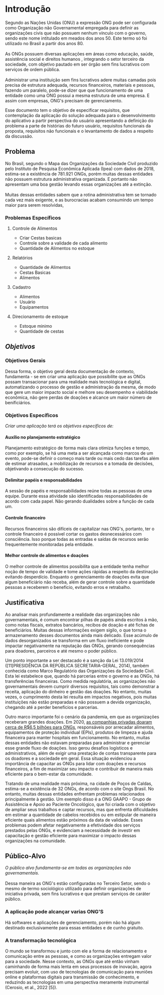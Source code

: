 # **Introdução**

 Segundo as Nações Unidas (ONU) a expressão ONG pode ser configurada como Organização não Governamental empregada para definir as organizações civis que não possuem nenhum vínculo com o governo, sendo este nome intitulado em meados dos anos 50. Este termo só foi utilizado no Brasil a partir dos anos 80.
<br>  
 As ONGs possuem diversas aplicações em áreas como educação, saúde, assistência social e direitos humanos , integrando o setor terceiro da sociedade,   com objetivo pautado em ser  órgão sem fins lucrativos com serviços de ordem pública. <br>  
 Administrar uma instituição sem fins lucrativos adere muitas camadas pois precisa de estrutura adequada, recursos financeiros, materiais e pessoas, fazendo um paralelo, pode-se dizer que que funcionamento de uma entidade   como uma ONG possui a mesma estrutura de uma empresa. E assim com empresas, ONG's precisam de gerenciamento.

Esse documento tem o objetivo de especificar requisitos, que contemplação da aplicação do solução adequada para o desenvolvimento do aplicativo a partir perspectiva do  usuário apresentando a definição do problema a parte de histórias do futuro usuário, requisitos funcionais da proposta, requisitos não funcionais e  o levantamento de dados a respeito da discussão.

## **Problema**

No Brasil, segundo o Mapa das Organizações da Sociedade Civil produzido pelo Instituto de Pesquisa Econômica Aplicada (Ipea) com dados de 2018, estima-se a existência de 781.921 ONGs, porém muitas dessas entidades não possuem estrutura administrativa organizada. E portanto não apresentam uma boa gestão levando essas organizações até a extinção.
<br>  
Muitas dessas entidades  sabem que a rotina administrativa tem se tornado cada vez mais exigente, e as burocracias acabam consumindo um tempo maior para serem resolvidas,

### **Problemas Específicos**

1. Controle de Alimentos
    - Criar Cestas basicas
    - Controle sobre a validade de cada alimento
    - Quantidade de Alimentos no estoque

2. Relatórios
    - Quantidade de Alimentos
    - Cestas Basicas
    - Alimentos

3. Cadastro
    - Alimentos
    - Usuário
    - Equipamentos

4. Direcionamento de estoque
    - Estoque minimo
    - Quantidade de cestas

## ***Objetivos***

### **Objetivos Gerais**

Dessa forma, o objetivo geral desta documentação de contexto, fundamenta - se  em criar uma aplicação que possibilite que as ONGs possam transacionar para uma realidade mais tecnológica e digital, automatizando o processo de gestão e administração da mesma, de modo que gere um maior impacto social e melhore seu desempenho e viabilidade econômica, não gere perdas de doações e alcance um maior número de benificiários.
<br>

### **Objetivos Específicos**

*Criar uma aplicação terá os objetivos específicos de:*

#### Auxílio no planejamento estratégico

Planejamento estratégico de forma mais clara otimiza funções e tempo, como por exemplo, se há uma meta a ser alcançada como marcos de um evento, pode-se definir o começo mais tarde ou mais cedo das tarefas  além de estimar atrasados, a mobilização de recursos e a tomada de decisões,  objetivando a consecução do sucesso.

#### Delimitar papéis e responsabilidades

A sessão de papéis e responsabilidades reúne todas as pessoas de uma equipe. Durante essa atividade são identificadas responsabilidades de acordo com cada papel. Não gerando dualidades sobre a função de cada um.

#### Controle financeiro

Recursos financeiros são difíceis de capitalizar nas ONG's, portanto,  ter o controle financeiro é possível cortar os gastos desnecessários com consciência. Isso porque todas as entradas e saídas de recursos serão frequentemente monitoradas pela entidade.

#### Melhor controle de alimentos e doações

O melhor controle de alimentos possibilita que a entidade tenha melhor noção de tempo de validade e tome ações rápidas a respeito da destinação evitando desperdício. Enquanto o gerenciamento de doações evita que algum beneficiário não receba, além de gerar controle sobre a quantidade pessoas a receberem o beneficio, evitando erros e retrabalho.

## Justificativa

Ao analisar mais profundamente a realidade das organizações não governamentais, é comum encontrar pilhas de papéis ainda escritos à mão, como notas fiscais, extratos bancários, recibos de doação e até fichas de beneficiários. Muitas dessas informações exigem sigilo, o que torna o armazenamento desses documentos ainda mais delicado. Esse acúmulo de dados desorganizados se transforma em um fluxo ineficiente e pode impactar negativamente na reputação das ONGs, gerando consequências para doadores, parceiros e até mesmo o poder público.

Um ponto importante a ser destacado é a sanção da Lei 13.019/2014 ([11]PRESIDÊNCIA DA REPÚBLICA SECRETARIA-GERAL, 2014), também conhecida como Marco Regulatório das Organizações da Sociedade Civil. Esta lei estabelece que, quando há parcerias entre o governo e as ONGs, há transferências financeiras. Como medida regulatória, as organizações não governamentais devem cumprir diversos requisitos, tais como demonstrar a receita, aplicação do dinheiro e gestão das doações. No entanto, muitas vezes, o cumprimento desta lei resulta em impactos negativos, pois muitas instituições não estão preparadas e não possuem a devida organização, chegando até a perder benefícios e parcerias.

Outro marco importante foi o cenário da pandemia, em que as organizações receberam grandes doações. Em 2020, [as companhias privadas doaram cerca de R$6,5 bilhões para ONGs](<https://www.portaldoimpacto.com/como-a-tecnologia-pode-ajudar-as-ongs>), responsáveis por arrecadar alimentos, equipamentos de proteção individual (EPIs), produtos de limpeza e ajuda financeira para manter hospitais em funcionamento. No entanto, muitas dessas entidades não estavam preparadas para administrar e gerenciar esse grande fluxo de doações. Isso gerou desafios logísticos e administrativos, além de exigir uma prestação de contas transparente para os doadores e a sociedade em geral. Essa situação evidenciou a importância de capacitar as ONGs para lidar com doações e recursos financeiros, a fim de maximizar seu impacto e contribuir de maneira mais eficiente para o bem-estar da comunidade.

Tratando de uma realidade mais próxima, na cidade de Poços de Caldas, estima-se a existência de 32 ONGs, de acordo com o site Ongs Brasil. No entanto, muitas dessas entidades enfrentam problemas relacionados principalmente à gestão. Um exemplo disso é a ONG GAAPO - Grupo de Assistência e Apoio ao Paciente Oncológico, que foi criada com o objetivo de ampliar seus trabalhos e captar recursos, mas que enfrenta dificuldades em estimar a quantidade de cabelos recebidos ou em estipular de maneira eficiente quais alimentos estão próximos da data de validade. Esses problemas podem afetar negativamente a efetividade dos serviços prestados pelas ONGs, e evidenciam a necessidade de investir em capacitação e gestão eficiente para maximizar o impacto dessas organizações na comunidade.

## Público-Alvo

*O público alvo fundamenta-se em todas as organizações não governamentais.*
<br><br>
Dessa maneira as ONG's estão configuradas no Terceiro Setor, sendo o mesmo de termo sociológico utilizado para definir organizações de iniciativa privada, sem fins lucrativos e que prestam serviços de caráter público.

### A aplicação pode alcançar varias ONG'S

Há softwares e aplicações de gerenciamento, porém não há algum destinado exclusivamente para essas entidades e de cunho gratuito.

### A transformação tecnológica

O mundo se transformou e junto com ele a forma de relacionamento e comunicação entre as pessoas, e como as organizações entregam valor para a sociedade. Nesse contexto, as ONGs que até então vinham caminhando de forma mais lenta em seus processos de inovação, agora precisam evoluir, com uso de tecnologias de comunicação para reuniões online e plataformas digitais para transmissão de conhecimento, e reduzindo as tecnologias em uma perspectiva meramente instrumental (Cerosio, et al., 2022 [5]).

